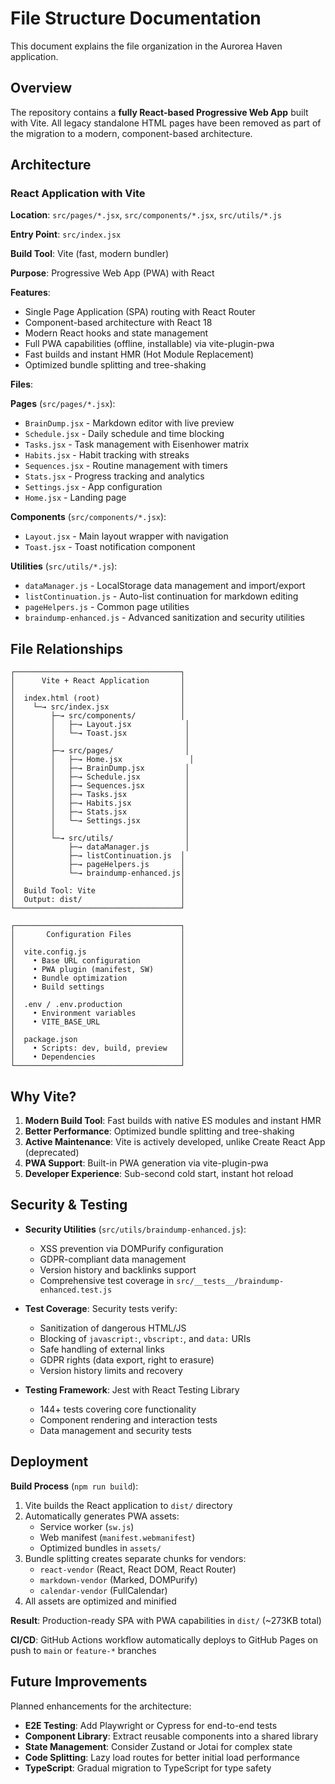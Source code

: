 # File Structure Documentation

This document explains the file organization in the Aurorea Haven application.

## Overview

The repository contains a **fully React-based Progressive Web App** built with Vite. All legacy standalone HTML pages have been removed as part of the migration to a modern, component-based architecture.

## Architecture

### React Application with Vite

**Location**: `src/pages/*.jsx`, `src/components/*.jsx`, `src/utils/*.js`

**Entry Point**: `src/index.jsx`

**Build Tool**: Vite (fast, modern bundler)

**Purpose**: Progressive Web App (PWA) with React

**Features**:

- Single Page Application (SPA) routing with React Router
- Component-based architecture with React 18
- Modern React hooks and state management
- Full PWA capabilities (offline, installable) via vite-plugin-pwa
- Fast builds and instant HMR (Hot Module Replacement)
- Optimized bundle splitting and tree-shaking

**Files**:

**Pages** (`src/pages/*.jsx`):

- `BrainDump.jsx` - Markdown editor with live preview
- `Schedule.jsx` - Daily schedule and time blocking
- `Tasks.jsx` - Task management with Eisenhower matrix
- `Habits.jsx` - Habit tracking with streaks
- `Sequences.jsx` - Routine management with timers
- `Stats.jsx` - Progress tracking and analytics
- `Settings.jsx` - App configuration
- `Home.jsx` - Landing page

**Components** (`src/components/*.jsx`):

- `Layout.jsx` - Main layout wrapper with navigation
- `Toast.jsx` - Toast notification component

**Utilities** (`src/utils/*.js`):

- `dataManager.js` - LocalStorage data management and import/export
- `listContinuation.js` - Auto-list continuation for markdown editing
- `pageHelpers.js` - Common page utilities
- `braindump-enhanced.js` - Advanced sanitization and security utilities

## File Relationships

```text
┌─────────────────────────────────────┐
│      Vite + React Application       │
│                                     │
│  index.html (root)                  │
│    └─→ src/index.jsx                │
│        ├─→ src/components/          │
│        │   ├─→ Layout.jsx            │
│        │   └─→ Toast.jsx             │
│        │                             │
│        ├─→ src/pages/                │
│        │   ├─→ Home.jsx               │
│        │   ├─→ BrainDump.jsx         │
│        │   ├─→ Schedule.jsx          │
│        │   ├─→ Sequences.jsx         │
│        │   ├─→ Tasks.jsx             │
│        │   ├─→ Habits.jsx            │
│        │   ├─→ Stats.jsx             │
│        │   └─→ Settings.jsx          │
│        │                             │
│        └─→ src/utils/                │
│            ├─→ dataManager.js        │
│            ├─→ listContinuation.js  │
│            ├─→ pageHelpers.js       │
│            └─→ braindump-enhanced.js│
│                                     │
│  Build Tool: Vite                   │
│  Output: dist/                      │
└─────────────────────────────────────┘

┌─────────────────────────────────────┐
│       Configuration Files           │
│                                     │
│  vite.config.js                     │
│    • Base URL configuration         │
│    • PWA plugin (manifest, SW)      │
│    • Bundle optimization            │
│    • Build settings                 │
│                                     │
│  .env / .env.production             │
│    • Environment variables          │
│    • VITE_BASE_URL                  │
│                                     │
│  package.json                       │
│    • Scripts: dev, build, preview   │
│    • Dependencies                   │
└─────────────────────────────────────┘
```

## Why Vite?

1. **Modern Build Tool**: Fast builds with native ES modules and instant HMR
2. **Better Performance**: Optimized bundle splitting and tree-shaking
3. **Active Maintenance**: Vite is actively developed, unlike Create React App (deprecated)
4. **PWA Support**: Built-in PWA generation via vite-plugin-pwa
5. **Developer Experience**: Sub-second cold start, instant hot reload

## Security & Testing

- **Security Utilities** (`src/utils/braindump-enhanced.js`):
  - XSS prevention via DOMPurify configuration
  - GDPR-compliant data management
  - Version history and backlinks support
  - Comprehensive test coverage in `src/__tests__/braindump-enhanced.test.js`

- **Test Coverage**: Security tests verify:
  - Sanitization of dangerous HTML/JS
  - Blocking of `javascript:`, `vbscript:`, and `data:` URIs
  - Safe handling of external links
  - GDPR rights (data export, right to erasure)
  - Version history limits and recovery

- **Testing Framework**: Jest with React Testing Library
  - 144+ tests covering core functionality
  - Component rendering and interaction tests
  - Data management and security tests

## Deployment

**Build Process** (`npm run build`):

1. Vite builds the React application to `dist/` directory
2. Automatically generates PWA assets:
   - Service worker (`sw.js`)
   - Web manifest (`manifest.webmanifest`)
   - Optimized bundles in `assets/`
3. Bundle splitting creates separate chunks for vendors:
   - `react-vendor` (React, React DOM, React Router)
   - `markdown-vendor` (Marked, DOMPurify)
   - `calendar-vendor` (FullCalendar)
4. All assets are optimized and minified

**Result**: Production-ready SPA with PWA capabilities in `dist/` (~273KB total)

**CI/CD**: GitHub Actions workflow automatically deploys to GitHub Pages on push to `main` or `feature-*` branches

## Future Improvements

Planned enhancements for the architecture:

- **E2E Testing**: Add Playwright or Cypress for end-to-end tests
- **Component Library**: Extract reusable components into a shared library
- **State Management**: Consider Zustand or Jotai for complex state
- **Code Splitting**: Lazy load routes for better initial load performance
- **TypeScript**: Gradual migration to TypeScript for type safety

